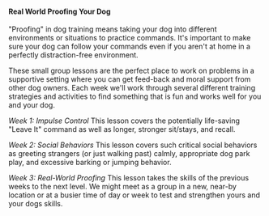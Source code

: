 #### Real World Proofing Your Dog

"Proofing" in dog training means taking your dog into different environments or situations to practice commands. It's important to make sure your dog can follow your commands even if you aren't at home in a perfectly distraction-free environment.

These small group lessons are the perfect place to work on problems in a supportive setting where you can get feed-back and moral support from other dog owners. Each week we'll work through several different training strategies and activities to find something that is fun and works well for you and your dog.

*Week 1: Impulse Control*
This lesson covers the potentially life-saving "Leave It" command as well as longer, stronger sit/stays, and recall.

*Week 2: Social Behaviors*
This lesson covers such critical social behaviors as greeting strangers (or just walking past) calmly, appropriate dog park play, and excessive barking or jumping behavior.

*Week 3: Real-World Proofing*
This lesson takes the skills of the previous weeks to the next level. We might meet as a group in a new, near-by location or at a busier time of day or week to test and strengthen yours and your dogs skills.